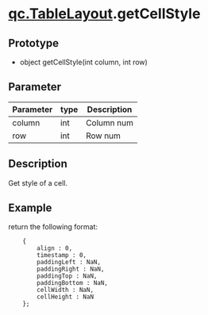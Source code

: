# [qc.TableLayout](TableLayout.md).getCellStyle

## Prototype
* object getCellStyle(int column, int row)

## Parameter
| Parameter | type | Description |
| ------------- | ------------- | -------------|
| column | int | Column num |
| row | int | Row num |

## Description
Get style of a cell.

## Example
return the following format:
````
    {
        align : 0,
        timestamp : 0,
        paddingLeft : NaN,
        paddingRight : NaN,
        paddingTop : NaN,
        paddingBottom : NaN,
        cellWidth : NaN,
        cellHeight : NaN
    };
````
